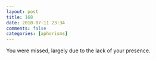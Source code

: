 ```yaml
---
layout: post
title: 168
date: 2010-07-11 23:34
comments: false
categories: [aphorisms]
---
```


You were missed, largely due to the lack of your presence.
